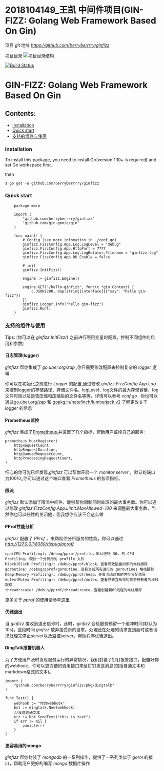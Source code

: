 # 2018104149_王凯 中间件项目(GIN-FIZZ: Golang Web Framework Based On Gin)
项目 *git* 地址 *https://github.com/berryberrrry/ginfizz*

项目目录
![项目目录结构](https://github.com/berryberrrry/middleware-19/blob/fea/WK_Nov08_add_gin_fizz/2018104149/%E9%A1%B9%E7%9B%AE%E7%9B%AE%E5%BD%95%E7%BB%93%E6%9E%84.png)
  

[![Build Status](https://travis-ci.org/berryberrrry/ginfizz.svg?branch=master)](https://travis-ci.org/berryberrrry/ginfizz)

# GIN-FIZZ: Golang Web Framework Based On Gin

## **Contents:**

* [Installation](#Installation)
* [Quick start](#Quick-start)
* [支持的组件与使用](#支持的组件与使用)

### **Installation**

To install this package, you need to install Go(version 1.10+ is required) and set Go workspace first.

then

```
$ go get -u github.com/berryberrrry/ginfizz
```

### **Quick start**

```
    package main

    import (
        "github.com/berryberrrry/ginfizz"
        "github.com/gin-gonic/gin"
    )

    func main() {
        # Config (see more infomation in ./conf.go)
        ginfizz.FizzConfig.App.Log.LogLevel = "debug"
        ginfizz.FizzConfig.App.HttpPort = 7777
        ginfizz.FizzConfig.App.Log.LogRotator.Filename = "ginfizz.log"
        ginfizz.FizzConfig.App.DB.Enable = false

        # init
        ginfizz.InitFizz()

        engine := ginfizz.Engine()

        engine.GET("/hello-ginfizz", func(c *gin.Context) {
            c.JSON(200, map[string]interface{}{"say": "hello gin-fizz"})
        })
        ginfizz.Logger.Info("hello gin-fizz")
        ginfizz.Run()
    }
```

### **支持的组件与使用**

Tips: (你可以在 *ginfizz.InitFizz()* 之前进行项目变量的配置，控制不同组件的启用和参数)

#### **日志管理(logger)**

*ginfizz* 帮你集成了 *go.uber.org/zap* ,你只需要修改配置来控制复杂的 *logger* 逻辑.

你可以在初始化之前进行 *Logger* 的配置,通过修改 *ginfizz.FizzConfig.App.Log* 来控制logger的存储路径、存储文件名、logLevel、log文件的最大存储容量、log文件时效以及是否压缩和压缩后的文件名等等，详情可以参考 *conf.go* .
你也可以通过[go.uber.org/zap](https://github.com/uber-go/zap) 和 [gopkg.in/natefinch/lumberjack.v2](https://github.com/natefinch/lumberjack) 了解更改关于 *logger* 的信息

#### **Prometheus监控**

*ginfizz* 集成了[Prometheus](https://github.com/prometheus/client_golang),并设置了几个指标，帮助用户监控自己的服务:

```
prometheus.MustRegister(
    httpRequestCount,
    httpRequestDuration,
    httpQueuedRequestCount,
    httpProcessingRequestCount,
)
```

细心的你可能已经发现,*ginfizz* 可以帮你开启一个 *monitor server* ，默认的端口为10010,,你可以通过这个端口查看 *Prometheus* 的各项指标。

#### **限流**

*ginfizz* 默认添加了限流中间件，能够帮你限制同时处理的最大事务数。你可以通过修改 *ginfizz.FizzConfig.App.Limit.MaxAllowed=100* 来调整最大事务数，当然你也可以任性的关闭他，但我想你应该不会这么做

#### **PProf性能分析**

*ginfizz* 配置了 *PProf* ，来帮助你分析服务的性能，你可以通过 *http://127.0.0.1:8080/debug/pprof/*

```
cpu(CPU Profiling): /debug/pprof/profile，默认进行 30s 的 CPU Profiling，得到一个分析用的 profile 文件
block(Block Profiling): /debug/pprof/block，查看导致阻塞同步的堆栈跟踪
goroutine: /debug/pprof/goroutine，查看当前所有运行的 goroutines 堆栈跟踪
heap(Memory Profiling): /debug/pprof/heap，查看活动对象的内存分配情况
mutex(Mutex Profiling): /debug/pprof/mutex，查看导致互斥锁的竞争持有者的堆栈跟踪
threadcreate: /debug/pprof/threadcreate，查看创建新OS线程的堆栈跟踪
```

更多关于 *pprof* 的使用请参考[这里](https://golang.org/pkg/net/http/pprof/)

#### **优雅退出**

当 *ginfizz* 接收到退出信号时，此时，*ginfizz* 会给服务预留一个缓冲时间(默认为10s)，这段时间 *ginfizz* 放弃接受新的请求，处理还在处理的请求直到超时或者请求处理完停止server以及监控server，帮助程序优雅退出。

#### **DingTalk报警机器人**

为了方便用户及时发现服务运行的异常情况，我们封装了钉钉报警接口，配置好你的webhook，你可以更方便的调用接口来给钉钉发送消息(包括普通文本和markdown格式的文本)。

```
import (
    "github.com/berryberrrry/ginfizz/pkg/dingtalk"
)

func Test() {
    webhook := "你的webhook"
    bot := dingtalk.New(webhook)
    //发送普通文本
    err := bot.SendText("this is text")
    if err != nil {
        panic(err)
    }
}
```

#### **更容易用的mongo**
*ginfizz* 帮你封装了 *mongodb* 的一系列操作，提供了一系列类似于 *gorm* 的接口，帮助用户更好的编写 *mongo* 数据库操作